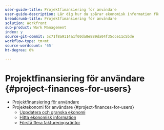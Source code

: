 ```yaml
---
user-guide-title: Projektfinansiering för användare
user-guide-description: Lär dig hur du spårar ekonomisk information för projekt, anger kostnads- och intäktstyper och åsidosätter faktureringstariffer. Den här självstudiekursen är avsedd för användare som ska spåra ekonomiska data som hör till ett projekt.
breadcrumb-title: Projektfinansiering för användare
solution: Workfront
sub-product: Work Management
index: y
source-git-commit: 5c71f8a9114a1f00da0e889da04f35cce11c5bde
workflow-type: tm+mt
source-wordcount: '65'
ht-degree: 0%

---
```




# Projektfinansiering för användare {#project-finances-for-users}

+ [Projektfinansiering för användare](overview.md)
+ Projektekonomi för användare {#project-finances-for-users}
   + [Uppdatera och granska ekonomi](update-and-review-finances.md)
   + [Hitta ekonomisk information](find-financial-information.md)
   + [Förstå flera faktureringsräntor](multiple-billing-rates.md)


